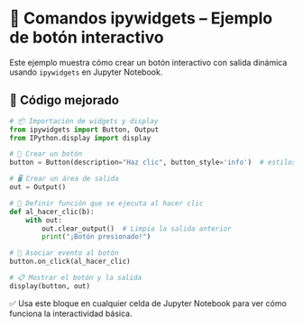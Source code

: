 
# 🧰 Comandos ipywidgets – Ejemplo de botón interactivo

Este ejemplo muestra cómo crear un botón interactivo con salida dinámica usando `ipywidgets` en Jupyter Notebook.

## 🧪 Código mejorado

```python
# 📦 Importación de widgets y display
from ipywidgets import Button, Output
from IPython.display import display

# 🎯 Crear un botón
button = Button(description="Haz clic", button_style='info')  # estilos: 'primary', 'success', 'info', 'warning', 'danger'

# 🖥️ Crear un área de salida
out = Output()

# 🧠 Definir función que se ejecuta al hacer clic
def al_hacer_clic(b):
    with out:
        out.clear_output()  # Limpia la salida anterior
        print("¡Botón presionado!")

# 🔗 Asociar evento al botón
button.on_click(al_hacer_clic)

# 📋 Mostrar el botón y la salida
display(button, out)
```

✅ Usa este bloque en cualquier celda de Jupyter Notebook para ver cómo funciona la interactividad básica.
